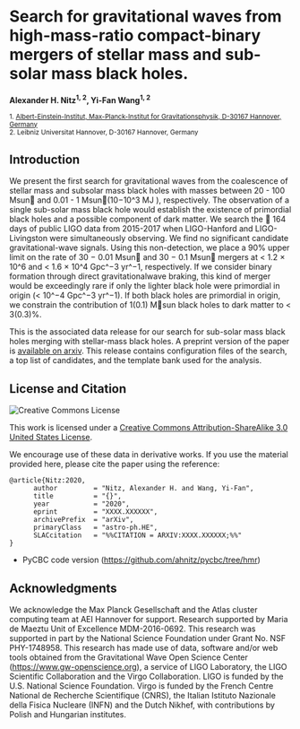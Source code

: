 # Search for gravitational waves from high-mass-ratio compact-binary mergers of stellar mass and sub-solar mass black holes.
**Alexander H. Nitz<sup>1, 2</sup>, Yi-Fan Wang<sup>1, 2</sup>**

 <sub>1. [Albert-Einstein-Institut, Max-Planck-Institut for Gravitationsphysik, D-30167 Hannover, Germany](http://www.aei.mpg.de/obs-rel-cos)</sub>  
 <sub>2. Leibniz Universitat Hannover, D-30167 Hannover, Germany</sub>  

## Introduction ##

We present the first search for gravitational waves from the coalescence of stellar mass
and subsolar mass black holes with masses between 20 - 100 Msun and 0.01 - 1 Msun(10−10^3 MJ ), respectively. The observation of a single sub-solar mass black hole would establish the existence of primordial black holes and a possible component of dark matter. We search the ∼ 164 days of public LIGO
data from 2015-2017 when LIGO-Hanford and LIGO-Livingston were simultaneously observing.
We find no significant candidate gravitational-wave signals. Using this non-detection, we place
a 90% upper limit on the rate of 30 − 0.01 Msun and 30 − 0.1 Msun mergers at < 1.2 × 10^6
and < 1.6 × 10^4 Gpc^−3 yr^−1, respectively. If we consider binary formation through direct
gravitationalwave braking, this kind of merger would be exceedingly rare if only the lighter black hole were
primordial in origin (< 10^−4 Gpc^−3 yr^−1). If both black holes are primordial in origin, we constrain
the contribution of 1(0.1) Msun black holes to dark matter to < 3(0.3)%.



This is the associated data release for our search for sub-solar mass black holes merging with stellar-mass black holes. A preprint version of the paper
is [available on arxiv](). This release contains configuration files of the search, a top list of candidates, and the template bank used for the analysis. 




## License and Citation

![Creative Commons License](https://i.creativecommons.org/l/by-sa/3.0/us/88x31.png "Creative Commons License")

This work is licensed under a [Creative Commons Attribution-ShareAlike 3.0 United States License](http://creativecommons.org/licenses/by-sa/3.0/us/).

We encourage use of these data in derivative works. If you use the material provided here, please cite the paper using the reference:

```
@article{Nitz:2020,
      author         = "Nitz, Alexander H. and Wang, Yi-Fan",
      title          = "{}",
      year           = "2020",
      eprint         = "XXXX.XXXXXX",
      archivePrefix  = "arXiv",
      primaryClass   = "astro-ph.HE",
      SLACcitation   = "%%CITATION = ARXIV:XXXX.XXXXXX;%%"
}
```

* PyCBC code version (https://github.com/ahnitz/pycbc/tree/hmr) 

## Acknowledgments ##
We acknowledge the Max Planck Gesellschaft and the Atlas cluster computing team at AEI Hannover for support. Research supported by Maria de Maeztu Unit of Excellence MDM-2016-0692. This research was supported in part by the National Science Foundation under Grant No. NSF PHY-1748958. This research has made use of data, software and/or web tools obtained from the Gravitational Wave Open Science Center (https://www.gw-openscience.org), a service of LIGO Laboratory, the LIGO Scientific Collaboration and the Virgo Collaboration. LIGO is funded by the U.S. National Science Foundation. Virgo is funded by the French Centre National de Recherche Scientifique (CNRS), the Italian Istituto Nazionale della Fisica Nucleare (INFN) and the Dutch Nikhef, with contributions by Polish and Hungarian institutes.
